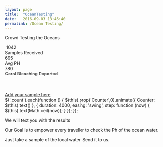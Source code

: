 ```yaml
---
layout: page
title:  "OceanTesting"
date:   2016-09-03 13:46:40
permalink: /Ocean Testing/
---
```


Crowd Testing the Oceans

<div style="clear:both"></div>
<div id="talkbubble"><span class="count"> &nbsp;1042 &nbsp;&nbsp;</span><br>Samples Received</div>
<div id="talkbubble0"><span class="count">695</span><br>Avg PH</div>
<div id="talkbubble1"><span class="count">780</span><br>Coral Bleaching Reported</div>
<br />
<br />
<br />
<a class="linker" href="http://www.cristaljourneys.com/testing-details.md"  target="_blank">Add your sample here</a>
<br />
$('.count').each(function () {
    $(this).prop('Counter',0).animate({
        Counter: $(this).text()
    }, {
        duration: 4000,
        easing: 'swing',
        step: function (now) {
            $(this).text(Math.ceil(now));
        }
    });
});

We will text you with the results 

Our Goal is to empower every traveller to check the Ph of the ocean water. 

Just take a sample of the local water.  Send it to us.





